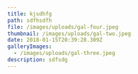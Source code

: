 ```yaml
---
title: kjsdhfg
path: sdfhsdfh
file: /images/uploads/gal-four.jpeg
thumbnail: /images/uploads/gal-two.jpeg
date: 2018-01-15T20:39:28.309Z
galleryImages:
  - /images/uploads/gal-three.jpeg
description: sdfsdg
---
```


